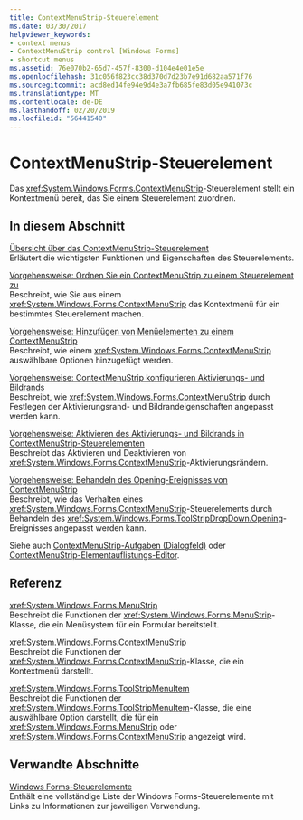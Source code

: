 ```yaml
---
title: ContextMenuStrip-Steuerelement
ms.date: 03/30/2017
helpviewer_keywords:
- context menus
- ContextMenuStrip control [Windows Forms]
- shortcut menus
ms.assetid: 76e070b2-65d7-457f-8300-d104e4e01e5e
ms.openlocfilehash: 31c056f823cc38d370d7d23b7e91d682aa571f76
ms.sourcegitcommit: acd8ed14fe94e9d4e3a7fb685fe83d05e941073c
ms.translationtype: MT
ms.contentlocale: de-DE
ms.lasthandoff: 02/20/2019
ms.locfileid: "56441540"
---
```

# <a name="contextmenustrip-control"></a>ContextMenuStrip-Steuerelement
Das <xref:System.Windows.Forms.ContextMenuStrip>-Steuerelement stellt ein Kontextmenü bereit, das Sie einem Steuerelement zuordnen.  
  
## <a name="in-this-section"></a>In diesem Abschnitt  
 [Übersicht über das ContextMenuStrip-Steuerelement](../../../../docs/framework/winforms/controls/contextmenustrip-control-overview.md)  
 Erläutert die wichtigsten Funktionen und Eigenschaften des Steuerelements.  
  
 [Vorgehensweise: Ordnen Sie ein ContextMenuStrip zu einem Steuerelement zu](../../../../docs/framework/winforms/controls/how-to-associate-a-contextmenustrip-with-a-control.md)  
 Beschreibt, wie Sie aus einem <xref:System.Windows.Forms.ContextMenuStrip> das Kontextmenü für ein bestimmtes Steuerelement machen.  
  
 [Vorgehensweise: Hinzufügen von Menüelementen zu einem ContextMenuStrip](../../../../docs/framework/winforms/controls/how-to-add-menu-items-to-a-contextmenustrip.md)  
 Beschreibt, wie einem <xref:System.Windows.Forms.ContextMenuStrip> auswählbare Optionen hinzugefügt werden.  
  
 [Vorgehensweise: ContextMenuStrip konfigurieren Aktivierungs- und Bildrands](../../../../docs/framework/winforms/controls/how-to-configure-contextmenustrip-check-margins-and-image-margins.md)  
 Beschreibt, wie <xref:System.Windows.Forms.ContextMenuStrip> durch Festlegen der Aktivierungsrand- und Bildrandeigenschaften angepasst werden kann.  
  
 [Vorgehensweise: Aktivieren des Aktivierungs- und Bildrands in ContextMenuStrip-Steuerelementen](../../../../docs/framework/winforms/controls/how-to-enable-check-margins-and-image-margins-in-contextmenustrip-controls.md)  
 Beschreibt das Aktivieren und Deaktivieren von <xref:System.Windows.Forms.ContextMenuStrip>-Aktivierungsrändern.  
  
 [Vorgehensweise: Behandeln des Opening-Ereignisses von ContextMenuStrip](../../../../docs/framework/winforms/controls/how-to-handle-the-contextmenustrip-opening-event.md)  
 Beschreibt, wie das Verhalten eines <xref:System.Windows.Forms.ContextMenuStrip>-Steuerelements durch Behandeln des <xref:System.Windows.Forms.ToolStripDropDown.Opening>-Ereignisses angepasst werden kann.  
  
 Siehe auch [ContextMenuStrip-Aufgaben (Dialogfeld)](https://docs.microsoft.com/previous-versions/visualstudio/visual-studio-2010/ms233646(v=vs.100)) oder [ContextMenuStrip-Elementauflistungs-Editor](https://docs.microsoft.com/previous-versions/visualstudio/visual-studio-2010/ms233641(v=vs.100)).  
  
## <a name="reference"></a>Referenz  
 <xref:System.Windows.Forms.MenuStrip>  
 Beschreibt die Funktionen der <xref:System.Windows.Forms.MenuStrip>-Klasse, die ein Menüsystem für ein Formular bereitstellt.  
  
 <xref:System.Windows.Forms.ContextMenuStrip>  
 Beschreibt die Funktionen der <xref:System.Windows.Forms.ContextMenuStrip>-Klasse, die ein Kontextmenü darstellt.  
  
 <xref:System.Windows.Forms.ToolStripMenuItem>  
 Beschreibt die Funktionen der <xref:System.Windows.Forms.ToolStripMenuItem>-Klasse, die eine auswählbare Option darstellt, die für ein <xref:System.Windows.Forms.MenuStrip> oder <xref:System.Windows.Forms.ContextMenuStrip> angezeigt wird.  
  
## <a name="related-sections"></a>Verwandte Abschnitte  
 [Windows Forms-Steuerelemente](../../../../docs/framework/winforms/controls/controls-to-use-on-windows-forms.md)  
 Enthält eine vollständige Liste der Windows Forms-Steuerelemente mit Links zu Informationen zur jeweiligen Verwendung.
